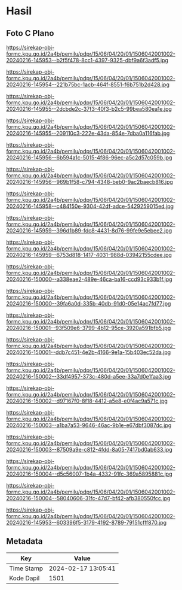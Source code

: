 # Hasil

## Foto C Plano

https://sirekap-obj-formc.kpu.go.id/2a4b/pemilu/pdpr/15/06/04/20/01/1506042001002-20240216-145953--b2f5f478-8cc1-4397-9325-dbf9a6f3adf5.jpg

https://sirekap-obj-formc.kpu.go.id/2a4b/pemilu/pdpr/15/06/04/20/01/1506042001002-20240216-145954--221b75bc-1acb-464f-8551-f6b751b2d428.jpg

https://sirekap-obj-formc.kpu.go.id/2a4b/pemilu/pdpr/15/06/04/20/01/1506042001002-20240216-145955--2dcbde2c-37f3-40f3-b2c5-99bea580ea1e.jpg

https://sirekap-obj-formc.kpu.go.id/2a4b/pemilu/pdpr/15/06/04/20/01/1506042001002-20240216-145955--209110c3-222e-43da-854e-7dba0a116fab.jpg

https://sirekap-obj-formc.kpu.go.id/2a4b/pemilu/pdpr/15/06/04/20/01/1506042001002-20240216-145956--6b594a1c-5015-4f86-96ec-a5c2d57c059b.jpg

https://sirekap-obj-formc.kpu.go.id/2a4b/pemilu/pdpr/15/06/04/20/01/1506042001002-20240216-145956--969b1f58-c794-4348-beb0-9ac2baecb816.jpg

https://sirekap-obj-formc.kpu.go.id/2a4b/pemilu/pdpr/15/06/04/20/01/1506042001002-20240216-145958--c484150e-9304-42df-adce-5429259015ed.jpg

https://sirekap-obj-formc.kpu.go.id/2a4b/pemilu/pdpr/15/06/04/20/01/1506042001002-20240216-145959--396d1b89-fdc8-4431-8d76-99fe9e5ebee2.jpg

https://sirekap-obj-formc.kpu.go.id/2a4b/pemilu/pdpr/15/06/04/20/01/1506042001002-20240216-145959--6753d818-1417-4031-988d-03942155cdee.jpg

https://sirekap-obj-formc.kpu.go.id/2a4b/pemilu/pdpr/15/06/04/20/01/1506042001002-20240216-150000--a338eae2-489e-46ca-ba16-ccd93c933b1f.jpg

https://sirekap-obj-formc.kpu.go.id/2a4b/pemilu/pdpr/15/06/04/20/01/1506042001002-20240216-150000--39fa6a0d-335b-40db-91d0-05e14ac7fd77.jpg

https://sirekap-obj-formc.kpu.go.id/2a4b/pemilu/pdpr/15/06/04/20/01/1506042001002-20240216-150001--93f509e6-3799-4b12-95ce-3920a591bfb5.jpg

https://sirekap-obj-formc.kpu.go.id/2a4b/pemilu/pdpr/15/06/04/20/01/1506042001002-20240216-150001--ddb7c451-4e2b-4166-9e1a-15b403ec52da.jpg

https://sirekap-obj-formc.kpu.go.id/2a4b/pemilu/pdpr/15/06/04/20/01/1506042001002-20240216-150002--33df4957-373c-480d-a5ee-33a7d0e1faa3.jpg

https://sirekap-obj-formc.kpu.go.id/2a4b/pemilu/pdpr/15/06/04/20/01/1506042001002-20240216-150002--d97167f0-8f18-4412-a5e8-e0f4ac9a571c.jpg

https://sirekap-obj-formc.kpu.go.id/2a4b/pemilu/pdpr/15/06/04/20/01/1506042001002-20240216-150003--a1ba7a53-9646-46ac-9b1e-e67dbf3087dc.jpg

https://sirekap-obj-formc.kpu.go.id/2a4b/pemilu/pdpr/15/06/04/20/01/1506042001002-20240216-150003--87509a9e-c812-4fdd-8a05-7417bd0ab633.jpg

https://sirekap-obj-formc.kpu.go.id/2a4b/pemilu/pdpr/15/06/04/20/01/1506042001002-20240216-150004--d5c56007-1b4a-4332-91fc-369a5895881c.jpg

https://sirekap-obj-formc.kpu.go.id/2a4b/pemilu/pdpr/15/06/04/20/01/1506042001002-20240216-150004--58040606-31fc-47d7-bf42-afb380550fcc.jpg

https://sirekap-obj-formc.kpu.go.id/2a4b/pemilu/pdpr/15/06/04/20/01/1506042001002-20240216-145953--603396f5-3179-4192-8789-79151cfff870.jpg


## Metadata

| Key        | Value               |
| ---------- | ------------------- |
| Time Stamp | 2024-02-17 13:05:41 |
| Kode Dapil | 1501                |



